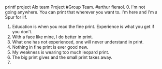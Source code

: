 printf project Alx team Project
#Group Team.
#arthur fieraol.
0. I'm not going anywhere. You can print that wherever you want to. I'm here and I'm a Spur for lif.
1. Education is when you read the fine print. Experience is what you get if you don't.
2. With a face like mine, I do better in print.
3. What one has not experienced, one will never understand in print.
4. Nothing in fine print is ever good new.
5. My weakness is wearing too much leopard print.
6. The big print gives and the small print takes away.
7. 










